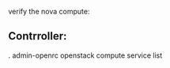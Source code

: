 verify the nova compute:





Contrroller:
-----------
. admin-openrc
openstack compute service list